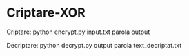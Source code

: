 # Criptare-XOR

Criptare: python encrypt.py input.txt parola output

Decriptare: python decrypt.py output parola text_decriptat.txt
